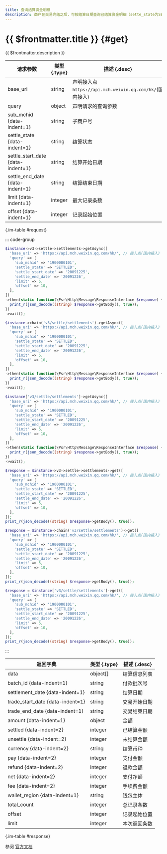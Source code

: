 ```yaml
---
title: 查询结算资金明细
description: 商户在交易完结之后，可按结算日期查询已结算资金明细（sette_state为SETTLED），也可以查询未结算资金明细（sette_state为UNSETTLE）。
---
```


# {{ $frontmatter.title }} {#get}

{{ $frontmatter.description }}

| 请求参数 | 类型 {.type} | 描述 {.desc}
| --- | --- | ---
| base_uri | string | 声明接入点`https://api.mch.weixin.qq.com/hk/`(国内接入)
| query | object | 声明请求的查询参数
| sub_mchid {data-indent=1} | string | 子商户号
| settle_state {data-indent=1} | string | 结算状态
| settle_start_date {data-indent=1} | string | 结算开始日期
| settle_end_date {data-indent=1} | string | 结算结束日期
| limit {data-indent=1} | integer | 最大记录条数
| offset {data-indent=1} | integer | 记录起始位置

{.im-table #request}

::: code-group

```php [异步纯链式]
$instance->v3->settle->settlements->getAsync([
  'base_uri' => 'https://api.mch.weixin.qq.com/hk/', // 接入点(国内接入)
  'query' => [
    'sub_mchid' => '1900000101',
    'settle_state' => 'SETTLED',
    'settle_start_date' => '20091225',
    'settle_end_date' => '20091226',
    'limit' => 5,
    'offset' => 10,
  ],
])
->then(static function(\Psr\Http\Message\ResponseInterface $response) {
  print_r(json_decode((string) $response->getBody(), true));
})
->wait();
```

```php [异步声明式]
$instance->chain('v3/settle/settlements')->getAsync([
  'base_uri' => 'https://api.mch.weixin.qq.com/hk/', // 接入点(国内接入)
  'query' => [
    'sub_mchid' => '1900000101',
    'settle_state' => 'SETTLED',
    'settle_start_date' => '20091225',
    'settle_end_date' => '20091226',
    'limit' => 5,
    'offset' => 10,
  ],
])
->then(static function(\Psr\Http\Message\ResponseInterface $response) {
  print_r(json_decode((string) $response->getBody(), true));
})
->wait();
```

```php [异步属性式]
$instance['v3/settle/settlements']->getAsync([
  'base_uri' => 'https://api.mch.weixin.qq.com/hk/', // 接入点(国内接入)
  'query' => [
    'sub_mchid' => '1900000101',
    'settle_state' => 'SETTLED',
    'settle_start_date' => '20091225',
    'settle_end_date' => '20091226',
    'limit' => 5,
    'offset' => 10,
  ],
])
->then(static function(\Psr\Http\Message\ResponseInterface $response) {
  print_r(json_decode((string) $response->getBody(), true));
})
->wait();
```

```php [同步纯链式]
$response = $instance->v3->settle->settlements->get([
  'base_uri' => 'https://api.mch.weixin.qq.com/hk/', // 接入点(国内接入)
  'query' => [
    'sub_mchid' => '1900000101',
    'settle_state' => 'SETTLED',
    'settle_start_date' => '20091225',
    'settle_end_date' => '20091226',
    'limit' => 5,
    'offset' => 10,
  ],
]);
print_r(json_decode((string) $response->getBody(), true));
```

```php [同步声明式]
$response = $instance->chain('v3/settle/settlements')->get([
  'base_uri' => 'https://api.mch.weixin.qq.com/hk/', // 接入点(国内接入)
  'query' => [
    'sub_mchid' => '1900000101',
    'settle_state' => 'SETTLED',
    'settle_start_date' => '20091225',
    'settle_end_date' => '20091226',
    'limit' => 5,
    'offset' => 10,
  ],
]);
print_r(json_decode((string) $response->getBody(), true));
```

```php [同步属性式]
$response = $instance['v3/settle/settlements']->get([
  'base_uri' => 'https://api.mch.weixin.qq.com/hk/', // 接入点(国内接入)
  'query' => [
    'sub_mchid' => '1900000101',
    'settle_state' => 'SETTLED',
    'settle_start_date' => '20091225',
    'settle_end_date' => '20091226',
    'limit' => 5,
    'offset' => 10,
  ],
]);
print_r(json_decode((string) $response->getBody(), true));
```

:::

| 返回字典 | 类型 {.type} | 描述 {.desc}
| --- | --- | ---
| data | object[] | 结算信息列表
| batch_id {data-indent=1} | string | 付款批次号
| settlement_date {data-indent=1} | string | 结算日期
| trade_start_date {data-indent=1} | string | 交易开始日期
| trade_end_date {data-indent=1} | string | 交易结束日期
| amount {data-indent=1} | object | 金额
| settled {data-indent=2} | integer | 已结算金额
| unsettle {data-indent=2} | integer | 未结算金额
| currency {data-indent=2} | string | 结算币种
| pay {data-indent=2} | integer | 支付金额
| refund {data-indent=2} | integer | 退款金额
| net {data-indent=2} | integer | 支付净额
| fee {data-indent=2} | integer | 手续费金额
| wallet_region {data-indent=1} | string | 钱包主体
| total_count | integer | 总记录条数
| offset | integer | 记录起始位置
| limit | integer | 本次返回条数

{.im-table #response}

参阅 [官方文档](https://pay.weixin.qq.com/wiki/doc/api/wxpay/ch/fusion_wallet_ch/QuickPay/chapter8_10.shtml)
